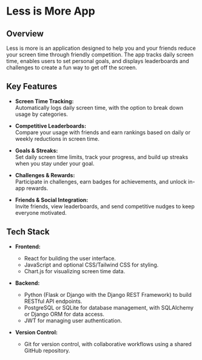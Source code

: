# Less is More App

## Overview

Less is more is an application designed to help you and your friends reduce your screen time through friendly competition. The app tracks daily screen time, enables users to set personal goals, and displays leaderboards and challenges to create a fun way to get off the screen.

## Key Features

- **Screen Time Tracking:**  
  Automatically logs daily screen time, with the option to break down usage by categories.

- **Competitive Leaderboards:**  
  Compare your usage with friends and earn rankings based on daily or weekly reductions in screen time.

- **Goals & Streaks:**  
  Set daily screen time limits, track your progress, and build up streaks when you stay under your goal.

- **Challenges & Rewards:**  
  Participate in challenges, earn badges for achievements, and unlock in-app rewards.

- **Friends & Social Integration:**  
  Invite friends, view leaderboards, and send competitive nudges to keep everyone motivated.

## Tech Stack

- **Frontend:**  
  - React for building the user interface.  
  - JavaScript and optional CSS/Tailwind CSS for styling.  
  - Chart.js for visualizing screen time data.

- **Backend:**  
  - Python (Flask or Django with the Django REST Framework) to build RESTful API endpoints.  
  - PostgreSQL or SQLite for database management, with SQLAlchemy or Django ORM for data access.  
  - JWT for managing user authentication.

- **Version Control:**  
  - Git for version control, with collaborative workflows using a shared GitHub repository.



